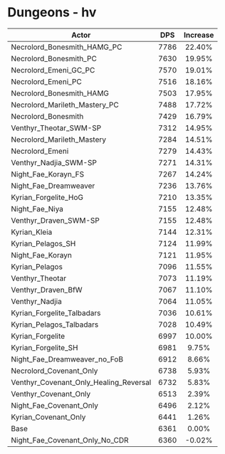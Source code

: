 # Dungeons - hv
| Actor | DPS | Increase |
|---|:---:|:---:|
|Necrolord_Bonesmith_HAMG_PC|7786|22.40%|
|Necrolord_Bonesmith_PC|7630|19.95%|
|Necrolord_Emeni_GC_PC|7570|19.01%|
|Necrolord_Emeni_PC|7516|18.16%|
|Necrolord_Bonesmith_HAMG|7503|17.95%|
|Necrolord_Marileth_Mastery_PC|7488|17.72%|
|Necrolord_Bonesmith|7429|16.79%|
|Venthyr_Theotar_SWM-SP|7312|14.95%|
|Necrolord_Marileth_Mastery|7284|14.51%|
|Necrolord_Emeni|7279|14.43%|
|Venthyr_Nadjia_SWM-SP|7271|14.31%|
|Night_Fae_Korayn_FS|7267|14.24%|
|Night_Fae_Dreamweaver|7236|13.76%|
|Kyrian_Forgelite_HoG|7210|13.35%|
|Night_Fae_Niya|7155|12.48%|
|Venthyr_Draven_SWM-SP|7155|12.48%|
|Kyrian_Kleia|7144|12.31%|
|Kyrian_Pelagos_SH|7124|11.99%|
|Night_Fae_Korayn|7121|11.95%|
|Kyrian_Pelagos|7096|11.55%|
|Venthyr_Theotar|7073|11.19%|
|Venthyr_Draven_BfW|7067|11.10%|
|Venthyr_Nadjia|7064|11.05%|
|Kyrian_Forgelite_Talbadars|7036|10.61%|
|Kyrian_Pelagos_Talbadars|7028|10.49%|
|Kyrian_Forgelite|6997|10.00%|
|Kyrian_Forgelite_SH|6981|9.75%|
|Night_Fae_Dreamweaver_no_FoB|6912|8.66%|
|Necrolord_Covenant_Only|6738|5.93%|
|Venthyr_Covenant_Only_Healing_Reversal|6732|5.83%|
|Venthyr_Covenant_Only|6513|2.39%|
|Night_Fae_Covenant_Only|6496|2.12%|
|Kyrian_Covenant_Only|6441|1.26%|
|Base|6361|0.00%|
|Night_Fae_Covenant_Only_No_CDR|6360|-0.02%|
